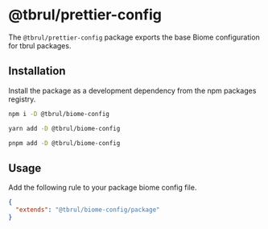 # @tbrul/prettier-config

The `@tbrul/prettier-config` package exports the base Biome configuration for tbrul packages.

## Installation

Install the package as a development dependency from the npm packages registry.

```bash
npm i -D @tbrul/biome-config

yarn add -D @tbrul/biome-config

pnpm add -D @tbrul/biome-config
```

## Usage

Add the following rule to your package biome config file.

```json
{
  "extends": "@tbrul/biome-config/package"
}
```
